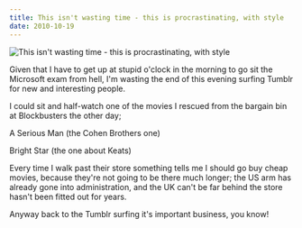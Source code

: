 ```yaml
---
title: This isn't wasting time - this is procrastinating, with style
date: 2010-10-19
---
```


![This isn't wasting time - this is procrastinating, with style](https://source.unsplash.com/DWyRC2juMgs/1600x900)

Given that I have to get up at stupid o'clock in the morning to go sit the Microsoft exam from hell, I'm wasting the end of this evening surfing Tumblr for new and interesting people.

I could sit and half-watch one of the movies I rescued from the bargain bin at Blockbusters the other day;

A Serious Man (the Cohen Brothers one)

Bright Star (the one about Keats)

Every time I walk past their store something tells me I should go buy cheap movies, because they're not going to be there much longer; the US arm has already gone into administration, and the UK can't be far behind the store hasn't been fitted out for years.

Anyway back to the Tumblr surfing it's important business, you know!